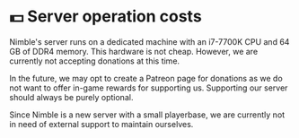 # 💵 Server operation costs
Nimble's server runs on a dedicated machine with an i7-7700K CPU and 64 GB of DDR4 memory. This hardware is not cheap. However, we are currently not accepting donations at this time.

In the future, we may opt to create a Patreon page for donations as we do not want to offer in-game rewards for supporting us. Supporting our server should always be purely optional.

Since Nimble is a new server with a small playerbase, we are currently not in need of external support to maintain ourselves.